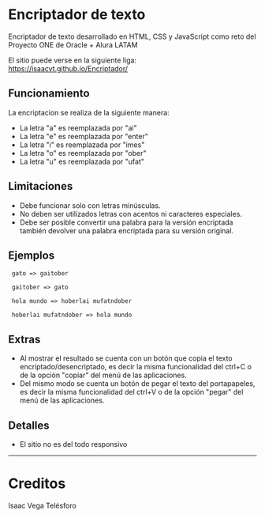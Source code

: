 # Encriptador de texto
Encriptador de texto desarrollado en HTML, CSS y JavaScript como reto del Proyecto ONE de Oracle + Alura LATAM

El sitio puede verse en la siguiente liga: https://isaacvt.github.io/Encriptador/

## Funcionamiento

La encriptacion se realiza de la siguiente manera:

- La letra "a" es reemplazada por "ai"
- La letra "e" es reemplazada por "enter"
- La letra "i" es reemplazada por "imes"
- La letra "o" es reemplazada por "ober"
- La letra "u" es reemplazada por "ufat"

## Limitaciones

- Debe funcionar solo con letras minúsculas.
- No deben ser utilizados letras con acentos ni caracteres especiales.
- Debe ser posible convertir una palabra para la versión encriptada también devolver una palabra encriptada para su versión original.

## Ejemplos

<p> <code> gato => gaitober </code> </p>
<p> <code> gaitober => gato </code> </p>
<p> <code> hola mundo => hoberlai mufatndober </code> </p>
<p> <code> hoberlai mufatndober => hola mundo </code> </p>

## Extras

- Al mostrar el resultado se cuenta con un botón que copia el texto encriptado/desencriptado, es decir la misma funcionalidad del ctrl+C o de la opción "copiar" del menú de las aplicaciones.
- Del mismo modo se cuenta un botón de pegar el texto del portapapeles, es decir la misma funcionalidad del ctrl+V o de la opción "pegar" del menú de las aplicaciones.

## Detalles

- El sitio no es del todo responsivo

---

# Creditos

Isaac Vega Telésforo
